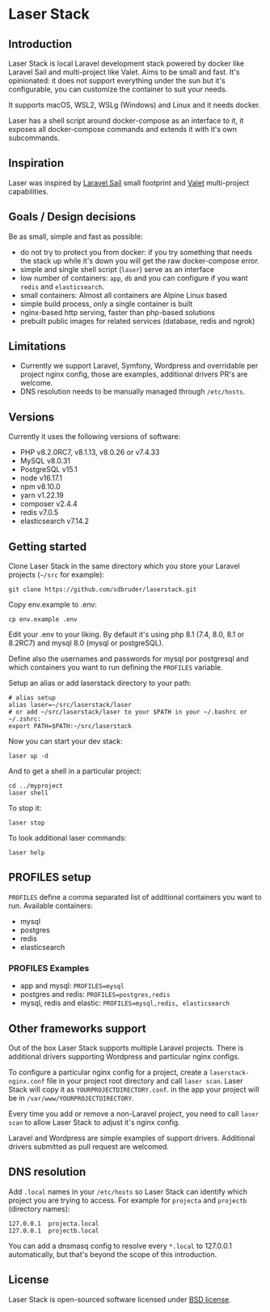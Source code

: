 # Laser Stack

## Introduction

Laser Stack is local Laravel development stack powered by docker like Laravel
Sail and multi-project like Valet. Aims to be small and fast. It's opinionated:
it does not support everything under the sun but it's configurable, you can
customize the container to suit your needs.

It supports macOS, WSL2, WSLg (Windows) and Linux and it needs docker.

Laser has a shell script around docker-compose as an interface to it, it exposes
all docker-compose commands and extends it with it's own subcommands.

## Inspiration

Laser was inspired by [Laravel Sail](https://laravel.com/docs/8.x/sail) small footprint and [Valet](https://laravel.com/docs/8.x/valet)
multi-project capabilities.

## Goals / Design decisions

Be as small, simple and fast as possible:

- do not try to protect you from docker: if you try something that needs the stack up while it's down you will get the raw docker-compose error.
- simple and single shell script (`laser`) serve as an interface
- low number of containers: `app`, `db` and you can configure if you want `redis` and `elasticsearch`.
- small containers: Almost all containers are Alpine Linux based
- simple build process, only a single container is built
- nginx-based http serving, faster than php-based solutions
- prebuilt public images for related services (database, redis and ngrok)

## Limitations

- Currently we support Laravel, Symfony, Wordpress and overridable
  per project nginx config, those are examples, additional drivers PR's are
  welcome.
- DNS resolution needs to be manually managed through `/etc/hosts`.

## Versions

Currently it uses the following versions of software:
- PHP v8.2.0RC7, v8.1.13, v8.0.26 or v7.4.33
- MySQL v8.0.31
- PostgreSQL v15.1
- node v16.17.1
- npm v8.10.0
- yarn v1.22.19
- composer v2.4.4
- redis v7.0.5
- elasticsearch v7.14.2

## Getting started

Clone Laser Stack in the same directory which you store your Laravel projects (`~/src` for example):
```
git clone https://github.com/sdbruder/laserstack.git
```
Copy env.example to .env:
```
cp env.example .env
```
Edit your .env to your liking. By default it's using php 8.1 (7.4, 8.0, 8.1 or 8.2RC7) and
mysql 8.0 (mysql or postgreSQL).

Define also the usernames and passwords for mysql por postgresql and which
containers you want to run defining the `PROFILES` variable.

Setup an alias or add laserstack directory to your path:
```
# alias setup
alias laser=~/src/laserstack/laser
# or add ~/src/laserstack/laser to your $PATH in your ~/.bashrc or ~/.zshrc:
export PATH=$PATH:~/src/laserstack
```
Now you can start your dev stack:
```
laser up -d
```
And to get a shell in a particular project:
```
cd ../myproject
laser shell
```
To stop it:
```
laser stop
```
To look additional laser commands:
```
laser help
```

## PROFILES setup
`PROFILES` define a comma separated list of additional containers you want to run. Available containers:

- mysql
- postgres
- redis
- elasticsearch

### PROFILES Examples

- app and mysql: `PROFILES=mysql`
- postgres and redis: `PROFILES=postgres,redis`
- mysql, redis and elastic: `PROFILES=mysql,redis, elasticsearch`

## Other frameworks support

Out of the box Laser Stack supports multiple Laravel projects. There is
additional drivers supporting Wordpress and particular nginx configs.

To configure a particular nginx config for a project, create a
`laserstack-nginx.conf` file in your project root directory and call
`laser scan`. Laser Stack will copy it as `YOURPROJECTDIRECTORY.conf`. in the app
your project will be in `/var/www/YOURPROJECTDIRECTORY`.

Every time you add or remove a non-Laravel project, you need to call
`laser scan` to allow Laser Stack to adjust it's nginx config.

Laravel and Wordpress are simple examples of support drivers. Additional drivers
submitted as pull request are welcomed.

## DNS resolution

Add `.local` names in your `/etc/hosts` so Laser Stack can identify which project
you are trying to access. For example for `projecta` and `projectb` (directory names):
```
127.0.0.1  projecta.local
127.0.0.1  projectb.local
```
You can add a dnsmasq config to resolve every `*.local` to 127.0.0.1
automatically, but that's beyond the scope of this introduction.

## License

 Laser Stack is open-sourced software licensed under [BSD license](LICENSE.md).
